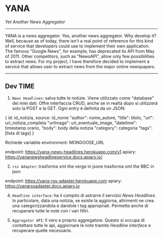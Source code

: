 # YANA
_Yet Another News Aggregator_
***
YANA is a news aggregator. Yes, another news aggregator. Why develop it? Well, because as of today, there isn't a real point of reference for this kind of service that developers could use to implement their own application. The famous "Google News", for example, has deprecated its API from May of 2011. Other competitors, such as "NewsAPI", allow only few possibilities to extract news. For my project, I have therefore decided to implement a service that allows user to extract news from the major online newspapers.
***

## Dev TIME
1. ``News Headlines``: salva tutte le notizie. Viene utilizzato come "database" dei miei dati. Offre interfaccia CRUD, anche se in realtà dopo si utilizzerà solo la POST e la GET. Ogni entry è definita da un JSON:

{
id: id_notizia,
source: id_nome
"author": nome_autore,
"title": titolo,
"url": url_notizia_completa
"urlImage": url_eventuale_image,
"datetime": timestamp orario,
"body": body della notizia
"category": categoria
"tags": [lista di tags]
}

Richiede variabile environment: MONGOOSE_URL

endpoint: https://yana-news-headlines.herokuapp.com/v1
apiary: https://yananewsheadlineservice.docs.apiary.io/

2. ``rss Adapter``: trasforma xml the verge in jsone  trasforma xml the BBC in json

endpoint: https://yana-rss-adapter.herokuapp.com
apiary: https://yanarssadapter.docs.apiary.io

4. ``Headline interface``: ha il compito di astrarre il servizio _News Headlines_. In particolare, data una notizia, se esiste la aggiorna, altrimenti ne crea una categorizzandola e dandole i tag appropriati. Permette anche di recuperare tutte le note con i vari filtri.

5. ``Aggregator API``: Il vero e proprio aggregatore. Questo si occupa di contattare tutte le api, aggiornare le note tramite _Headline interface_  e recuperare quelle necessarie.
